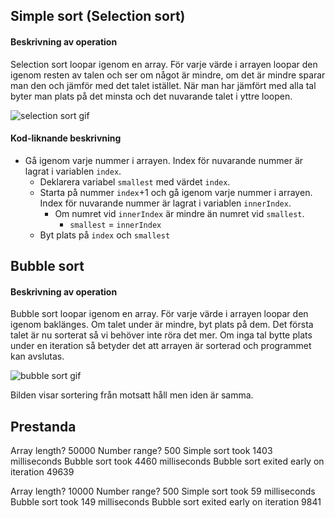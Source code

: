 ## Simple sort (Selection sort)

#### Beskrivning av operation

Selection sort loopar igenom en array. För varje värde i arrayen loopar den igenom resten av talen och ser om något är mindre, om det är mindre sparar man den och jämför med det talet istället. När man har jämfört med alla tal byter man plats på det minsta och det nuvarande talet i yttre loopen.

![selection sort gif](http://piratelearner.com/static/media/images/admin/2015/10/13/selection.gif)

#### Kod-liknande beskrivning

- Gå igenom varje nummer i arrayen. Index för nuvarande nummer är lagrat i variablen `index`.
  - Deklarera variabel `smallest` med värdet `index`.
  - Starta på nummer `index`+1 och gå igenom varje nummer i arrayen. Index för nuvarande nummer är lagrat i variablen `innerIndex`.
    - Om numret vid `innerIndex` är mindre än numret vid `smallest`.
      - `smallest` = `innerIndex`
  - Byt plats på `index` och `smallest`

## Bubble sort

#### Beskrivning av operation

Bubble sort loopar igenom en array. För varje värde i arrayen loopar den igenom baklänges. Om talet under är mindre, byt plats på dem. Det första talet är nu sorterat så vi behöver inte röra det mer. Om inga tal bytte plats under en iteration så betyder det att arrayen är sorterad och programmet kan avslutas.

![bubble sort gif](http://piratelearner.com/static/media/images/admin/2015/10/13/bubble.gif)

Bilden visar sortering från motsatt håll men iden är samma.

## Prestanda

Array length? 50000
Number range? 500
Simple sort took 1403 milliseconds
Bubble sort took 4460 milliseconds
Bubble sort exited early on iteration 49639

Array length? 10000
Number range? 500
Simple sort took 59 milliseconds
Bubble sort took 149 milliseconds
Bubble sort exited early on iteration 9841
